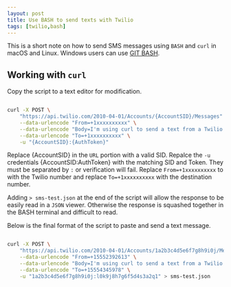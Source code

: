 ```yaml
---
layout: post
title: Use BASH to send texts with Twilio
tags: [twilio,bash]
---
```


This is a short note on how to send SMS messages using `BASH` and `curl` in macOS and Linux. Windows users can use [GIT BASH](https://gitforwindows.org). 

<!--more-->

## Working with `curl`

Copy the script to a text editor for modification. 

```bash

curl -X POST \
    "https://api.twilio.com/2010-04-01/Accounts/{AccountSID}/Messages" \
    --data-urlencode "From=+1xxxxxxxxxx" \
    --data-urlencode "Body=I'm using curl to send a text from a Twilio number." \
    --data-urlencode "To=+1xxxxxxxxxx" \
    -u "{AccountSID}:{AuthToken}"

```
Replace {AccountSID} in the `URL` portion with a valid SID. Repalce the `-u` credentials {AccountSID:AuthToken} with the matching SID and Token.  They must be separated by `:` or verification will fail. Replace `From=+1xxxxxxxxxx` to with the Twilio number and replace `To=+1xxxxxxxxxx` with the destination number. 

Adding `> sms-test.json` at the end of the script will allow the response to be easily read in a `JSON` viewer. Otherwise the response is squashed together in the BASH terminal and difficult to read.

Below is the final format of the script to paste and send a text message.

```bash

curl -X POST \
    "https://api.twilio.com/2010-04-01/Accounts/1a2b3c4d5e6f7g8h9i0j/Messages" \
    --data-urlencode "From=+15552392613" \
    --data-urlencode "Body=I'm using curl to send a text from a Twilio number." \
    --data-urlencode "To=+15554345978" \
    -u "1a2b3c4d5e6f7g8h9i0j:l0k9j8h7g6f5d4s3a2q1" > sms-test.json

```